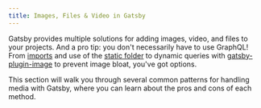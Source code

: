 ```yaml
---
title: Images, Files & Video in Gatsby
---
```


Gatsby provides multiple solutions for adding images, video, and files to your projects. And a pro tip: you don't necessarily have to use GraphQL! From [imports](/docs/how-to/images-and-media/importing-assets-into-files/) and use of the [static folder](/docs/how-to/images-and-media/static-folder/) to dynamic queries with [gatsby-plugin-image](/docs/how-to/images-and-media/using-gatsby-plugin-image/) to prevent image bloat, you've got options.

This section will walk you through several common patterns for handling media with Gatsby, where you can learn about the pros and cons of each method.

<GuideList slug={props.slug} />
